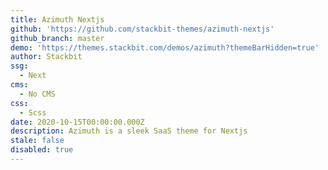 ```yaml
---
title: Azimuth Nextjs
github: 'https://github.com/stackbit-themes/azimuth-nextjs'
github_branch: master
demo: 'https://themes.stackbit.com/demos/azimuth?themeBarHidden=true'
author: Stackbit
ssg:
  - Next
cms:
  - No CMS
css:
  - Scss
date: 2020-10-15T00:00:00.000Z
description: Azimuth is a sleek SaaS theme for Nextjs
stale: false
disabled: true
---
```


